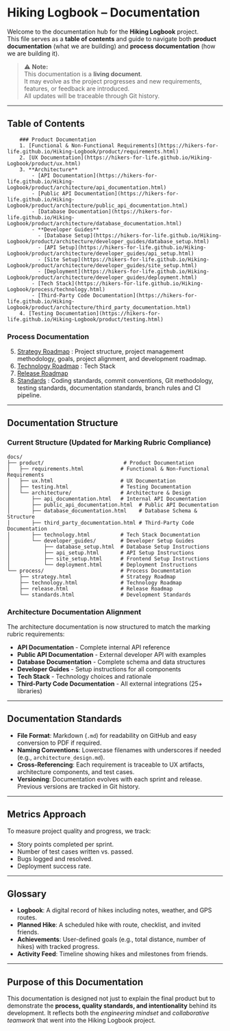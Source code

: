 # Hiking Logbook – Documentation

Welcome to the documentation hub for the **Hiking Logbook** project.  
This file serves as a **table of contents** and guide to navigate both **product documentation** (what we are building) and **process documentation** (how we are building it).  

> ⚠️ **Note:**  
> This documentation is a **living document**.  
> It may evolve as the project progresses and new requirements, features, or feedback are introduced.  
> All updates will be traceable through Git history.


---

##  Table of Contents

        ### Product Documentation
        1. [Functional & Non-Functional Requirements](https://hikers-for-life.github.io/Hiking-Logbook/product/requirements.html)
        2. [UX Documentation](https://hikers-for-life.github.io/Hiking-Logbook/product/ux.html)
        3. **Architecture**
            - [API Documentation](https://hikers-for-life.github.io/Hiking-Logbook/product/architecture/api_documentation.html)
            - [Public API Documentation](https://hikers-for-life.github.io/Hiking-Logbook/product/architecture/public_api_documentation.html)
            - [Database Documentation](https://hikers-for-life.github.io/Hiking-Logbook/product/architecture/database_documentation.html)
            - **Developer Guides**
              - [Database Setup](https://hikers-for-life.github.io/Hiking-Logbook/product/architecture/developer_guides/database_setup.html)
              - [API Setup](https://hikers-for-life.github.io/Hiking-Logbook/product/architecture/developer_guides/api_setup.html)
              - [Site Setup](https://hikers-for-life.github.io/Hiking-Logbook/product/architecture/developer_guides/site_setup.html)
              - [Deployment](https://hikers-for-life.github.io/Hiking-Logbook/product/architecture/developer_guides/deployment.html)
            - [Tech Stack](https://hikers-for-life.github.io/Hiking-Logbook/process/technology.html)
            - [Third-Party Code Documentation](https://hikers-for-life.github.io/Hiking-Logbook/product/architecture/third_party_documentation.html)
        4. [Testing Documentation](https://hikers-for-life.github.io/Hiking-Logbook/product/testing.html)

### Process Documentation
5. [Strategy Roadmap](https://hikers-for-life.github.io/Hiking-Logbook/process/strategy.html) : Project structure, project management methodology, goals, project alignment, and development roadmap. 
6. [Technology Roadmap](https://hikers-for-life.github.io/Hiking-Logbook/process/technology.html) : Tech Stack
7. [Release Roadmap](https://hikers-for-life.github.io/Hiking-Logbook/process/release.html)
8. [Standards](https://hikers-for-life.github.io/Hiking-Logbook/process/standards.html) : Coding standards, commit conventions, Git methodology, testing standards, documentation standards, branch rules and CI pipeline.



---

##  Documentation Structure

### Current Structure (Updated for Marking Rubric Compliance)

```
docs/
├── product/                          # Product Documentation
│   ├── requirements.html            # Functional & Non-Functional Requirements
│   ├── ux.html                      # UX Documentation
│   ├── testing.html                 # Testing Documentation
│   └── architecture/                # Architecture & Design
│       ├── api_documentation.html   # Internal API Documentation
│       ├── public_api_documentation.html  # Public API Documentation
│       ├── database_documentation.html    # Database Schema & Structure
│       ├── third_party_documentation.html # Third-Party Code Documentation
│       ├── technology.html          # Tech Stack Documentation
│       └── developer_guides/        # Developer Setup Guides
│           ├── database_setup.html  # Database Setup Instructions
│           ├── api_setup.html       # API Setup Instructions
│           ├── site_setup.html      # Frontend Setup Instructions
│           └── deployment.html      # Deployment Instructions
└── process/                         # Process Documentation
    ├── strategy.html                # Strategy Roadmap
    ├── technology.html              # Technology Roadmap
    ├── release.html                 # Release Roadmap
    └── standards.html               # Development Standards
```

### Architecture Documentation Alignment

The architecture documentation is now structured to match the marking rubric requirements:

- **API Documentation** - Complete internal API reference
- **Public API Documentation** - External developer API with examples
- **Database Documentation** - Complete schema and data structures
- **Developer Guides** - Setup instructions for all components
- **Tech Stack** - Technology choices and rationale
- **Third-Party Code Documentation** - All external integrations (25+ libraries)



---

##  Documentation Standards

- **File Format**: Markdown (`.md`) for readability on GitHub and easy conversion to PDF if required.  
- **Naming Conventions**: Lowercase filenames with underscores if needed (e.g., `architecture_design.md`).  
- **Cross-Referencing**: Each requirement is traceable to UX artifacts, architecture components, and test cases.  
- **Versioning**: Documentation evolves with each sprint and release. Previous versions are tracked in Git history.  

---

##  Metrics Approach

To measure project quality and progress, we track:
- Story points completed per sprint.  
- Number of test cases written vs. passed.  
- Bugs logged and resolved.  
- Deployment success rate.  

---

##  Glossary

- **Logbook**: A digital record of hikes including notes, weather, and GPS routes.  
- **Planned Hike**: A scheduled hike with route, checklist, and invited friends.  
- **Achievements**: User-defined goals (e.g., total distance, number of hikes) with tracked progress.  
- **Activity Feed**: Timeline showing hikes and milestones from friends.  

---

##  Purpose of this Documentation

This documentation is designed not just to explain the final product but to demonstrate the **process, quality standards, and intentionality** behind its development. It reflects both the *engineering mindset* and *collaborative teamwork* that went into the Hiking Logbook project.




